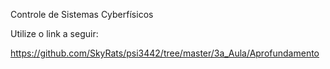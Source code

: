 Controle de Sistemas Cyberfísicos

Utilize o link a seguir:

https://github.com/SkyRats/psi3442/tree/master/3a_Aula/Aprofundamento

